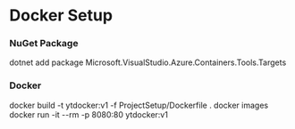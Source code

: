 # Docker Setup

### NuGet Package
dotnet add package Microsoft.VisualStudio.Azure.Containers.Tools.Targets

### Docker
docker build -t ytdocker:v1 -f ProjectSetup/Dockerfile .
docker images
docker run -it --rm -p 8080:80 ytdocker:v1